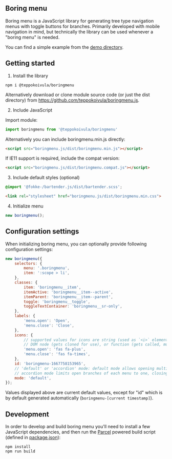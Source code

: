Boring menu
-----------

Boring menu is a JavaScript library for generating tree type navigation menus with toggle buttons for branches. Primarily developed with mobile navigation in mind, but technically the library can be used whenever a "boring menu" is needed.

You can find a simple example from the [demo directory](./demo/index.html).

## Getting started

1. Install the library

```console
npm i @teppokoivula/boringmenu
```

Alternatively download or clone module source code (or just the dist directory) from https://github.com/teppokoivula/boringmenu.js.

2. Include JavaScript

Import module:

```javascript
import boringmenu from '@teppokoivula/boringmenu'
```

Alternatively you can include boringmenu.min.js directly:

```html
<script src="boringmenu.js/dist/boringmenu.min.js"></script>
```

If IE11 support is required, include the compat version:

```html
<script src="boringmenu.js/dist/boringmenu.compat.js"></script>
```

3. Include default styles (optional)

```scss
@import '@fokke-/bartender.js/dist/bartender.scss';
```

```html
<link rel="stylesheet" href="boringmenu.js/dist/boringmenu.min.css">
```

4. Initialize menu

```javascript
new boringmenu();
```

## Configuration settings

When initializing boring menu, you can optionally provide following configuration settings:

```javascript
new boringmenu({
	selectors: {
		menu: '.boringmenu',
		item: ':scope > li',
	},
	classes: {
		item: 'boringmenu__item',
		itemActive: 'boringmenu__item--active',
		itemParent: 'boringmenu__item--parent',
		toggle: 'boringmenu__toggle',
		toggleTextContainer: 'boringmenu__sr-only',
	},
	labels: {
		'menu.open': 'Open',
		'menu.close': 'Close',
	},
	icons: {
		// supported values for icons are string (used as `<i>` element `class` property),
		// DOM node (gets cloned for use), or function (gets called, must return DOM node)
		'menu.open': 'fas fa-plus',
		'menu.close': 'fas fa-times',
	},
	id: 'boringmenu-1667758153965',
	// 'default' or 'accordion' mode: default mode allows opening multiple menu branches, while
	// accordion mode limits open branches of each menu to one, closing all others automatically
	mode: 'default',
});
```

Values displayed above are current default values, except for "id" which is by default generated automatically (`boringmenu-[current timestamp]`).

## Development

In order to develop and build boring menu you'll need to install a few JavaScript dependencies, and then run the [Parcel](https://parceljs.org/) powered build script (defined in [package.json](./package.json)):

```
npm install
npm run build
```
